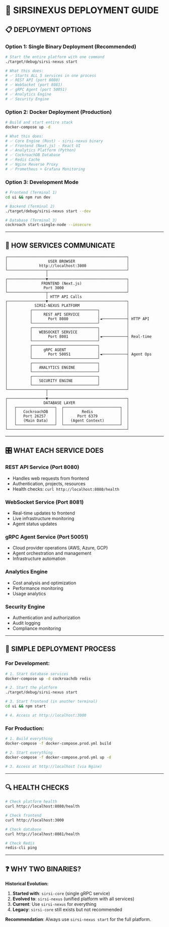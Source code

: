 # 🚀 **SIRSINEXUS DEPLOYMENT GUIDE**

## **📋 DEPLOYMENT OPTIONS**

### **Option 1: Single Binary Deployment (Recommended)**
```bash
# Start the entire platform with one command
./target/debug/sirsi-nexus start

# What this does:
# ✅ Starts ALL 5 services in one process
# ✅ REST API (port 8080)
# ✅ WebSocket (port 8081) 
# ✅ gRPC Agent (port 50051)
# ✅ Analytics Engine
# ✅ Security Engine
```

### **Option 2: Docker Deployment (Production)**
```bash
# Build and start entire stack
docker-compose up -d

# What this does:
# ✅ Core Engine (Rust) - sirsi-nexus binary
# ✅ Frontend (Next.js) - React UI
# ✅ Analytics Platform (Python)
# ✅ CockroachDB Database
# ✅ Redis Cache
# ✅ Nginx Reverse Proxy
# ✅ Prometheus + Grafana Monitoring
```

### **Option 3: Development Mode**
```bash
# Frontend (Terminal 1)
cd ui && npm run dev

# Backend (Terminal 2) 
./target/debug/sirsi-nexus start --dev

# Database (Terminal 3)
cockroach start-single-node --insecure
```

---

## **🔧 HOW SERVICES COMMUNICATE**

```
┌─────────────────────────────────────────────────────┐
│                  USER BROWSER                       │
│              http://localhost:3000                  │
└─────────────────┬───────────────────────────────────┘
                  │
┌─────────────────▼───────────────────────────────────┐
│               FRONTEND (Next.js)                    │
│                Port 3000                            │
└─────────────────┬───────────────────────────────────┘
                  │ HTTP API Calls
┌─────────────────▼───────────────────────────────────┐
│            SIRSI-NEXUS PLATFORM                     │
│          ┌─────────────────────────────┐            │
│          │     REST API SERVICE        │            │
│          │       Port 8080             │◄───────────┤ HTTP API
│          └─────────────────────────────┘            │
│          ┌─────────────────────────────┐            │
│          │   WEBSOCKET SERVICE         │            │
│          │       Port 8081             │◄───────────┤ Real-time
│          └─────────────────────────────┘            │
│          ┌─────────────────────────────┐            │
│          │     gRPC AGENT              │            │
│          │       Port 50051            │◄───────────┤ Agent Ops
│          └─────────────────────────────┘            │
│          ┌─────────────────────────────┐            │
│          │   ANALYTICS ENGINE          │            │
│          └─────────────────────────────┘            │
│          ┌─────────────────────────────┐            │
│          │   SECURITY ENGINE           │            │
│          └─────────────────────────────┘            │
└─────────────────┬───────────────────────────────────┘
                  │
┌─────────────────▼───────────────────────────────────┐
│                DATABASE LAYER                       │
│   ┌─────────────────┐  ┌─────────────────────────┐  │
│   │   CockroachDB   │  │        Redis            │  │
│   │   Port 26257    │  │      Port 6379          │  │
│   │   (Main Data)   │  │   (Agent Context)       │  │
│   └─────────────────┘  └─────────────────────────┘  │
└─────────────────────────────────────────────────────┘
```

---

## **🎛️ WHAT EACH SERVICE DOES**

### **REST API Service (Port 8080)**
- Handles web requests from frontend
- Authentication, projects, resources
- Health checks: `curl http://localhost:8080/health`

### **WebSocket Service (Port 8081)**  
- Real-time updates to frontend
- Live infrastructure monitoring
- Agent status updates

### **gRPC Agent Service (Port 50051)**
- Cloud provider operations (AWS, Azure, GCP)
- Agent orchestration and management
- Infrastructure automation

### **Analytics Engine**
- Cost analysis and optimization
- Performance monitoring
- Usage analytics

### **Security Engine**
- Authentication and authorization
- Audit logging
- Compliance monitoring

---

## **🚀 SIMPLE DEPLOYMENT PROCESS**

### **For Development:**
```bash
# 1. Start database services
docker-compose up -d cockroachdb redis

# 2. Start the platform
./target/debug/sirsi-nexus start

# 3. Start frontend (in another terminal)
cd ui && npm start

# 4. Access at http://localhost:3000
```

### **For Production:**
```bash
# 1. Build everything
docker-compose -f docker-compose.prod.yml build

# 2. Start everything
docker-compose -f docker-compose.prod.yml up -d

# 3. Access at http://localhost (via Nginx)
```

---

## **🔍 HEALTH CHECKS**

```bash
# Check platform health
curl http://localhost:8080/health

# Check frontend
curl http://localhost:3000

# Check database
curl http://localhost:8081/health

# Check Redis
redis-cli ping
```

---

## **❓ WHY TWO BINARIES?**

**Historical Evolution:**
1. **Started with**: `sirsi-core` (single gRPC service)
2. **Evolved to**: `sirsi-nexus` (unified platform with all services)
3. **Current**: Use `sirsi-nexus` for everything
4. **Legacy**: `sirsi-core` still exists but not recommended

**Recommendation**: Always use `sirsi-nexus start` for the full platform.
